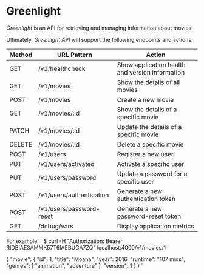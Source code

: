 # Greenlight

*Greenlight* is an API for retrieving and managing information about movies.

Ultimately, *Greenlight* API will support the following endpoints and actions:

| Method | URL Pattern | Action |
| ------ | ----------- | ------ |
| GET    | /v1/healthcheck | Show application health and version information |
| GET    | /v1/movies | Show the details of all movies |
| POST   | /v1/movies | Create a new movie |
| GET    | /v1/movies/:id | Show the details of a specific movie |
| PATCH  | /v1/movies/:id | Update the details of a specific movie |
| DELETE | /v1/movies/:id | Delete a specific movie |
| POST | /v1/users | Register a new user |
| PUT | /v1/users/activated | Activate a specific user |
| PUT | /v1/users/password | Update a password for a specific user |
| POST | /v1/users/authentication | Generate a new authentication token |
| POST | /v1/users/password-reset | Generate a new password-reset token |
| GET | /debug/vars | Display application metrics |

For example,
`
$ curl -H "Authorization: Bearer RIDBIAE3AMMK57T6IAEBUGA7ZQ" localhost:4000/v1/movies/1

{
  "movie": {
  "id": 1,
  "title": "Moana",
  "year": 2016,
  "runtime": "107 mins",
  "genres": [
    "animation",
    "adventure"
  ],
  "version": 1
  }
}
`
